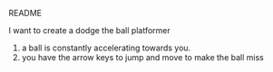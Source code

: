 README

I want to create a dodge the ball platformer
1. a ball is constantly accelerating towards you.
2. you have the arrow keys to jump and move to make the ball miss
